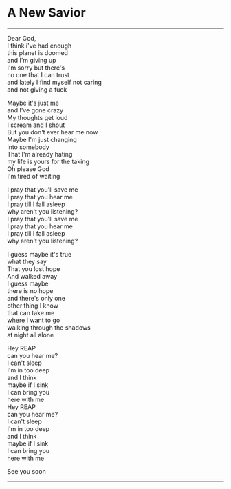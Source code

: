 # A New Savior

---

Dear God,  
I think i've had enough  
this planet is doomed  
and I'm giving up  
I'm sorry but there's  
no one that I can trust  
and lately I find myself not caring  
and not giving a fuck

Maybe it's just me  
and I've gone crazy  
My thoughts get loud  
I scream and I shout  
But you don't ever hear me now  
Maybe I'm just changing  
into somebody  
That I'm already hating  
my life is yours for the taking  
Oh please God  
I'm tired of waiting

I pray that you'll save me  
I pray that you hear me  
I pray till I fall asleep  
why aren't you listening?  
I pray that you'll save me  
I pray that you hear me  
I pray till I fall asleep  
why aren't you listening?

I guess maybe it's true  
what they say  
That you lost hope  
And walked away  
I guess maybe  
there is no hope  
and there's only one  
other thing I know  
that can take me  
where I want to go  
walking through the shadows  
at night all alone

Hey REAP  
can you hear me?  
I can't sleep  
I'm in too deep  
and I think  
maybe if I sink  
I can bring you  
here with me  
Hey REAP  
can you hear me?  
I can't sleep  
I'm in too deep  
and I think  
maybe if I sink  
I can bring you  
here with me

See you soon

---
